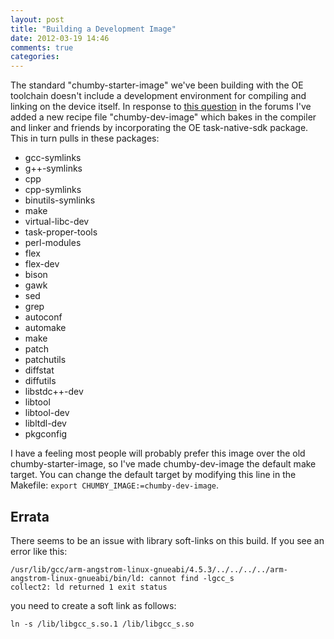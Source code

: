 ```yaml
---
layout: post
title: "Building a Development Image"
date: 2012-03-19 14:46
comments: true
categories: 
---
```


The standard "chumby-starter-image" we've been building with the OE toolchain doesn't include a development environment for compiling and linking on the device itself.  In response to [this question](http://forum.chumby.com/viewtopic.php?pid=41604) in the forums I've added a new recipe file "chumby-dev-image" which bakes in the compiler and linker and friends by incorporating the OE task-native-sdk package.  This in turn pulls in these packages:

 - gcc-symlinks 
 - g++-symlinks 
 - cpp  
 - cpp-symlinks
 - binutils-symlinks 
 - make 
 - virtual-libc-dev
 - task-proper-tools
 - perl-modules
 - flex
 - flex-dev
 - bison
 - gawk
 - sed
 - grep
 - autoconf
 - automake
 - make
 - patch
 - patchutils
 - diffstat
 - diffutils
 - libstdc++-dev 
 - libtool
 - libtool-dev 
 - libltdl-dev 
 - pkgconfig

I have a feeling most people will probably prefer this image over the old chumby-starter-image, so I've made chumby-dev-image the default make target.  You can change the default target by modifying this line in the Makefile: ```export CHUMBY_IMAGE:=chumby-dev-image```.

Errata
------

There seems to be an issue with library soft-links on this build.  If you see an error like this:
```
/usr/lib/gcc/arm-angstrom-linux-gnueabi/4.5.3/../../../../arm-angstrom-linux-gnueabi/bin/ld: cannot find -lgcc_s
collect2: ld returned 1 exit status
```
you need to create a soft link as follows:
```
ln -s /lib/libgcc_s.so.1 /lib/libgcc_s.so
```
